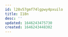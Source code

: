 ```yaml
---
id: l28v57gmf74lgpwy4pxuilo
title: I18n
desc: ''
updated: 1646243475730
created: 1646243448302
---
```

